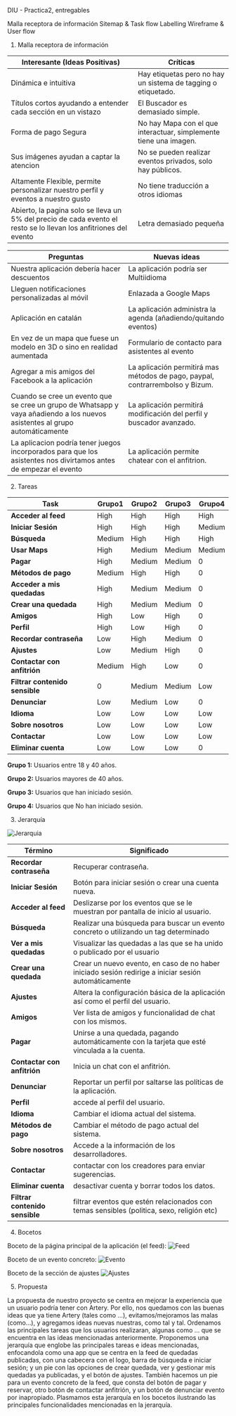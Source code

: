 DIU - Practica2, entregables

Malla receptora de información 
Sitemap & Task flow 
Labelling 
Wireframe & User flow 

1. Malla receptora de información

**Interesante (Ideas Positivas)** | **Críticas**
| ------------- | -------
  Dinámica e intuitiva |  Hay etiquetas pero no hay un sistema de tagging o etiquetado.
  Títulos cortos ayudando a entender cada sección en un vistazo | El Buscador es demasiado simple.
  Forma de pago Segura |  No hay Mapa con el que interactuar, simplemente tiene una imagen.
   Sus imágenes ayudan a captar la atencion |  No se pueden realizar eventos privados, solo hay públicos.  
  Altamente Flexible, permite personalizar nuestro perfil y eventos a nuestro gusto | No tiene traducción a otros idiomas
   Abierto, la pagina solo se lleva un 5% del precio de cada evento el resto se lo llevan los anfitriones del evento |   Letra demasiado pequeña    
   
   
  **Preguntas** | **Nuevas ideas**
| ------------- | -------
  Nuestra aplicación debería hacer descuentos |  La aplicación podría ser Multiidioma
  Lleguen notificaciones personalizadas al móvil |  Enlazada a  Google Maps
  Aplicación en catalán |  La aplicación administra la agenda (añadiendo/quitando eventos)
  En vez de un mapa que fuese un modelo en 3D o sino en realidad aumentada |  Formulario de contacto para asistentes al evento
  Agregar a mis amigos del Facebook a la aplicación  | La aplicación permitirá mas métodos de pago, paypal, contrarrembolso y Bizum.
   Cuando se cree un evento que se cree un grupo de Whatsapp y vaya añadiendo a los nuevos asistentes al grupo automáticamente | La aplicación permitirá modificación del perfil y buscador avanzado.
  La aplicacion podría tener juegos incorporados para que los asistentes nos divirtamos antes de empezar el evento | La aplicación permite chatear con el anfitrion.

  
2. Tareas

  **Task** | **Grupo1**  | **Grupo2** | **Grupo3** | **Grupo4**
  | ------------- | ------- | ------- | ------- | ------- 
   **Acceder al feed** | High     | High   | High | High
   **Iniciar Sesión** | High     | High   | High | Medium
   **Búsqueda**   | Medium  | High | High | High
   **Usar Maps**           | High  | Medium    | Medium | Medium
   **Pagar** | High     | Medium   | Medium | 0
   **Métodos de pago** | Medium     | High   | High | 0 
   **Acceder a mis quedadas** | High     | Medium   | Medium | 0
   **Crear una quedada** | High     | Medium   | Medium | 0
   **Amigos** | High     | Low   | High | 0
   **Perfil** | High     | Low   | High | 0
   **Recordar contraseña** | Low     | High   | Medium | 0
   **Ajustes** | Low     | Medium   | High | 0
   **Contactar con anfitrión** | Medium     | High   | Low | 0
   **Filtrar contenido sensible** | 0     | Medium   | Medium | Low
   **Denunciar** | Low     | Medium   | Low | 0
   **Idioma** | Low     | Low   | Low | Low
   **Sobre nosotros** | Low     | Low   | Low | Low
   **Contactar** | Low     | Low   | Low | Low
   **Eliminar cuenta** | Low     | Low   | Low | 0
  

  **Grupo 1:** Usuarios entre 18 y 40 años.
  
  **Grupo 2:** Usuarios mayores de 40 años.
  
  **Grupo 3:** Usuarios que han iniciado sesión.
  
  **Grupo 4:** Usuarios que No han iniciado sesión.


  
3. Jerarquía

![Jerarquia](../img/jerarquia2.jpg)

**Término** | **Significado**     
| ------------- | -------
  **Recordar contraseña** |  Recuperar contraseña.
  **Iniciar Sesión** | Botón para iniciar sesión o crear una cuenta nueva.
  **Acceder al feed** | Deslizarse por los eventos que se le muestran por pantalla de inicio al usuario. 
  **Búsqueda**   | Realizar una búsqueda para buscar un evento concreto o utilizando un tag determinado
  **Ver a mis quedadas** | Visualizar las quedadas a las que se ha unido o publicado por el usuario
  **Crear una quedada** | Crear un nuevo evento, en caso de no haber iniciado sesión redirige a iniciar sesión automáticamente
  **Ajustes** | Altera la configuración básica de la aplicación así como el perfil del usuario.
  **Amigos** | Ver lista de amigos y funcionalidad de chat con los mismos.
  **Pagar** | Unirse a una quedada, pagando automáticamente con la tarjeta que esté vinculada a la cuenta.
  **Contactar con anfitrión** | Inicia un chat con el anfitrión.
  **Denunciar** | Reportar un perfil por saltarse las políticas de la aplicación.
  **Perfil** | accede al perfil del usuario.
  **Idioma** | Cambiar el idioma actual del sistema.
  **Métodos de pago** | Cambiar el método de pago actual del sistema.
  **Sobre nosotros** | Accede a la información de los desarrolladores.
  **Contactar** | contactar con los creadores para enviar sugerencias.
  **Eliminar cuenta** | desactivar cuenta y borrar todos los datos.
  **Filtrar contenido sensible** | filtrar eventos que estén relacionados con temas sensibles (politica, sexo, religión etc)
  
4. Bocetos

Boceto de la página principal de la aplicación (el feed):
![Feed](../img/boceto1.jpg)

Boceto de un evento concreto:
![Evento](../img/boceto2.jpg)

Boceto de la sección de ajustes
![Ajustes](../img/boceto3.jpg)


5. Propuesta

La propuesta de nuestro proyecto se centra en mejorar la experiencia que un usuario
podría tener con Artery. Por ello, nos quedamos con las buenas ideas que ya tiene
Artery (tales como ...), evitamos/mejoramos las malas (como...), y agregamos ideas nuevas nuestras,
como tal y tal. Ordenamos las principales tareas que los usuarios realizaran, algunas como ...
que se encuentra en las ideas mencionadas anteriormente.
Proponemos una jerarquía que englobe las principales tareas e ideas mencionadas, enfocandola como 
una app que se centra en la feed de quedadas publicadas, con una cabecera con el logo, barra de 
búsqueda e iniciar sesión; y un pie con las opciones de crear quedada, ver y gestionar mis quedadas
ya publicadas, y el botón de ajustes.
También hacemos un pie para un evento concreto de la feed, que consta del botón de pagar y reservar, 
otro botón de contactar anfitrión, y un botón de denunciar evento por inapropiado.
Plasmamos esta jerarquía en los bocetos ilustrando las principales funcionalidades mencionadas en 
la jerarquía.
